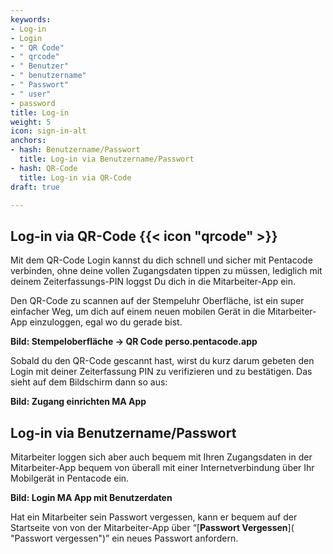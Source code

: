 ```yaml
---
keywords:
- Log-in
- Login
- " QR Code"
- " qrcode"
- " Benutzer"
- " benutzername"
- " Passwort"
- " user"
- password
title: Log-in
weight: 5
icon: sign-in-alt
anchors:
- hash: Benutzername/Passwort
  title: Log-in via Benutzername/Passwort
- hash: QR-Code
  title: Log-in via QR-Code
draft: true

---
```

## Log-in via QR-Code {{< icon "qrcode" >}}

Mit dem QR-Code Login kannst du dich schnell und sicher mit Pentacode verbinden, ohne deine vollen Zugangsdaten tippen zu müssen, lediglich mit deinem Zeiterfassungs-PIN loggst Du dich in die Mitarbeiter-App ein.

Den QR-Code zu scannen auf der Stempeluhr Oberfläche, ist ein super einfacher Weg, um dich auf einem neuen mobilen Gerät in die Mitarbeiter-App einzuloggen, egal wo du gerade bist.

**Bild: Stempeloberfläche -> QR Code perso.pentacode.app**

Sobald du den QR-Code gescannt hast, wirst du kurz darum gebeten den Login mit deiner Zeiterfassung PIN zu verifizieren und zu bestätigen. Das sieht auf dem Bildschirm dann so aus:

**Bild: Zugang einrichten MA App**

## Log-in via Benutzername/Passwort

Mitarbeiter loggen sich aber auch bequem mit Ihren Zugangsdaten in der Mitarbeiter-App bequem von überall mit einer Internetverbindung über Ihr Mobilgerät in Pentacode ein.

**Bild: Login MA App mit Benutzerdaten**

Hat ein Mitarbeiter sein Passwort vergessen, kann er bequem auf der Startseite von von der Mitarbeiter-App über “[**Passwort Vergessen**]( "Passwort vergessen")” ein neues Passwort anfordern.